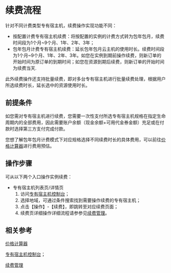 # 续费流程
针对不同计费类型专有宿主机，续费操作实现功能不同：

* 按配置计费专有宿主机续费：将按配置的实例的计费方式转为包年包月，续费时间段为1个月~9个月、1年、2年、3年；
* 包年包月计费专有宿主机续费：延长包年包月云主机的使用时长。续费时间段为1个月~9个月、1年、2年、3年。如您在实例到期前操作续费，则新订单的开始时间为原订单的到期时间；如您在资源到期后续费，则新订单的开始时间为续费当天.

此外续费操作还支持批量续费，即对多台专有宿主机进行批量续费处理，根据用户所选续费时长，延长选中的资源使用时长。



## 前提条件

如您需对专有宿主机进行续费，您需要一次性支付所选专有宿主机规格在指定生命周期内的全部费用，因此需要账户余额（现金余额+可用代金券金额）充足或在付款时选择第三方支付完成付款。

您想了解包年包月计费模式下对应规格选择不同续费时长的具体费用，可以前往[价格计算器](https://www.jdcloud.com/calculator/calDHost)进行费用预估。

## 操作步骤
可从以下两个入口操作实例续费：

* 专有宿主机列表页/详情页
	1. 访问[专有宿主机控制台](https://cns-console.jdcloud.com/host/dh/list)；
	2. 选择地域，可通过条件搜索找到需要操作续费的专有宿主机；
	3. 点击【操作】-【续费】，即跳转至对应续费页面；<br>
	4. 续费页详细操作详细流程请参参见[续费管理](http://docs.jdcloud.com/cn/online-buying/renew-management)。


## 相关参考

[价格计算器](https://www.jdcloud.com/calculator/calHost)

[专有宿主机控制台](https://cns-console.jdcloud.com/host/dh/list)；

[续费管理](http://docs.jdcloud.com/cn/online-buying/renew-management)







